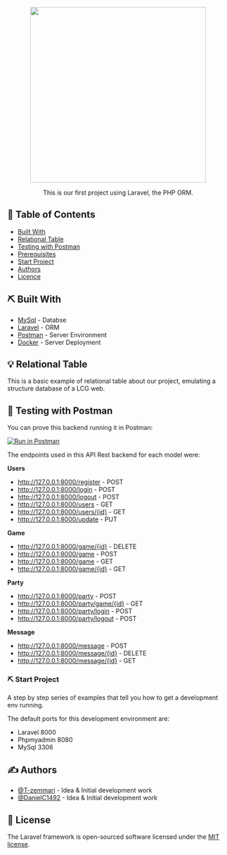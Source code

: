 <p align="center"><a href="https://laravel.com" target="_blank"><img src="https://raw.githubusercontent.com/laravel/art/master/logo-lockup/5%20SVG/2%20CMYK/1%20Full%20Color/laravel-logolockup-cmyk-red.svg" width="400"></a></p>


<p align="center"> This is our first project using Laravel, the PHP ORM.
    <br> 
</p>



## 📝 Table of Contents

- [Built With](#built)
- [Relational Table](#relational_table)
- [Testing with Postman](#testing)
- [Prerequisites](#prerequisites)
- [Start Project](#start-project)
- [Authors](#authors)
- [Licence](#License)


## ⛏️ Built With <a name = "built"></a>

- [MySql](https://www.mysql.com/) - Databse
- [Laravel](https://laravel.com/) - ORM
- [Postman](https://learning.postman.com/docs/getting-started/introduction/) - Server Environment
- [Docker](https://docs.docker.com/) - Server Deployment




## 💡 Relational Table <a name = "relational_table"></a>

This is a basic example of relational table about our project, emulating a structure database of a LCG web. 

<!-- ![tabla](https://user-images.githubusercontent.com/77154578/115294688-321f3780-a159-11eb-9cb4-f73bba550630.png) -->



## 🎈 Testing with Postman <a name="testing"></a>

You can prove this backend running it in Postman: 

[![Run in Postman](https://run.pstmn.io/button.svg)](https://app.getpostman.com/run-collection/240745e8fa1d32750cbd?action=collection%2Fimport)

The endpoints used in this API Rest backend for each model were: 

<strong>Users</strong>
- http://127.0.0.1:8000/register - POST
- http://127.0.0.1:8000/login - POST
- http://127.0.0.1:8000/logout - POST
- http://127.0.0.1:8000/users - GET
- http://127.0.0.1:8000/users/{id} - GET
- http://127.0.0.1:8000/update - PUT

<strong>Game</strong>
- http://127.0.0.1:8000/game/{id} - DELETE
- http://127.0.0.1:8000/game - POST
- http://127.0.0.1:8000/game - GET
- http://127.0.0.1:8000/game/{id} - GET

<strong>Party</strong>
- http://127.0.0.1:8000/party - POST
- http://127.0.0.1:8000/party/game/{id} - GET
- http://127.0.0.1:8000/party/login - POST
- http://127.0.0.1:8000/party/logout - POST

<strong>Message</strong>
- http://127.0.0.1:8000/message - POST
- http://127.0.0.1:8000/message/{id} - DELETE
- http://127.0.0.1:8000/message/{id} - GET



###  ⛏️  Start Project <a name="start-project"></a>

A step by step series of examples that tell you how to get a development env running.

The default ports for this development environment are:
- Laravel 8000
- Phpmyadmin 8080
- MySql 3306

## ✍️ Authors <a name = "authors"></a>

- [@T-zemmari](https://github.com/T-zemmari) - Idea & Initial development work
- [@DanielC1492](https://github.com/DanielC1492) - Idea & Initial development work


## 📝 License

The Laravel framework is open-sourced software licensed under the [MIT license](https://opensource.org/licenses/MIT).
